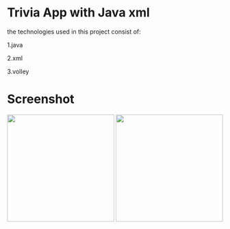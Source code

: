 # Trivia App with Java **xml**

the technologies used in this project consist of:

1.java

2.xml

3.volley

# Screenshot

<img src="images/trivia1" width="250"/> <img src="images/trivia2" width="250"/>

